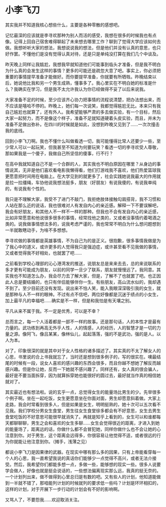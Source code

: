 # 小李飞刀

其实我并不知道我核心想些什么，主要是各种零散的感想吧。

记忆最深的应该就是李寻欢那种为别人而活的感受，我想在很多的时候我也有点像。记得上回自己宿舍难得聊起了未来想去哪里工作？聊到了觉得大学应该如何去做。我想听听大家的想法，我想说说我的想法，但是他们并没有认真的意思，也只好作罢。不懂他们是没有觉得认真对待，还是只是单纯没打算在我们几个中谈及。

昨天晚上同样让我尴尬，我想我早就知道他们可能事到临头才准备，但是我不明白为什么真的会发生这样的事情？更多的可能还是疏忽大意了吧。事实上，你必须把重要的事情提早准备才能做好。而你要提早准备，你就要有所牺牲。昨晚结束以后，她说他比我和另一个男生成熟，懂事多了。我心里实在不明白她的标准是什么？我确实在学习，但是我不太允许我认为你已经做得不妥了以后来说我。

大家准备不足的时候，至少应该齐心协力把事情的流程说清楚，把办法想出来，而不应该是嘻哈不停的。昨晚上，她们每一次说笑，我都觉得尴尬无比。本来只有我自己尴尬也就算了，还有外人。我希望能够严肃的多去做实验，有一个目标，然后大家一起努力，而不是像这个样子，准备不足就知道硬着头皮实验，而且，并未为准备不足做出弥补。在四川的时候就是如此，没想到昨晚又见到了……一次次撞击我的底线。

回到小李飞刀啊。我也不懂什么叫做看透一切，我可能懂得比常人还要少一些，至少常人可以一起玩笑，但我甚至不知道为何要玩笑？看透一切的李寻欢受人尊敬，那如果我是一个傻子，我做自己所坚信的傻事，行不行？

在高中我就知道自己不是一个合群的人，其实我也不明白原因在哪里？从身边的事情说其，无非是他们喜欢看电影我懒得看，他们打游戏我不喜欢，他们热爱篮球我更愿意把时间用在电脑上。在大学见到的就更多了，社会实践她说我最大的作用就是拉一拉缰绳，车协他说我想法挺多，朋友（好朋友）有说我傻的，有说我单纯的，有说我有个性的。

我只是不理解大家，我受不了进门不敲门，我拒绝肢体接触勾肩搭背，我不习惯和人站在那么近的说话，我也很难对人有发自内心的亲近感。解释一下不要误解吧，我会有好朋友，和其他人不一样不一样的那种。但我也不会有发自内心的亲近感，比如非常愿意和他说很多很多的事情，经常找他之类的，又或者没事情约着喝酒之类的。说我做事情想法多的，说我考虑严谨的，我也常常不明白为什么想问题想到一半就敢瞎动手，为啥不多想想。

李寻欢做的事情都是英雄事情，不为自己为的是正义。很抱歉，很多事情我做是为了我心中的道义，或许更多的人觉得我只是强迫症，或许甚至看不见我做的事情，又或者觉得我不好相处，也就罢了吧……

之前看到学校心理部的沁心港湾发的推送，说朋友总是来来去去，总的来说联系的多才更有可能成为朋友，以前的同学一旦少了联系，朋友就慢慢远了。我同意。其实我也不知道怎么办，我会尽力去了解大家，但是，了解不了也就罢了吧。也正因此人总是要结婚的，也只有伴侣能够伴你一生。有些朋友，高山流水似的，我却遇不到了。至少目前还没有发现。说出来不怕人笑，能入我眼深深吸引我的女生，就是那种与人不一样的眼神。不过有点不信吧，两位好像都是沉迷于绩点的小女生，加上最平凡的幸福吧……确实是不一样，但是和我怕是有天壤之别。

平凡从来不属于我。不一定是优秀，可以是不幸？

总而言之，每一个人活着都是一部不一样的故事。还是那句话，人的本性才是最有力量的。武功练到再高无外乎人性，人的情感，人的经历，人的智慧才是一切的力量之源。像阿飞，像吕某某，像林仙儿，起起落落，强的不是武功，强的是人。以人为本。

对了，印象很深的就是其中对于女人性格的诸多描述了。其实真的不太了解女人的心思，书里说的合上书我就忘了，当时还是想到很多例子的，写的很实在。噢最结尾的时候有一段，说女人喜欢的感兴趣的东西会很多，而且你越不想她了解反而越感兴趣。但是你让她，反而一下她就不感兴趣了。同样还有，女人真的很会骗人，最好是不要当面拆穿，因为就算拆穿她也能很好的圆过去，最好就当作真的相信她就对了。

其实最近也有想法啦。说的玄乎一点，总觉得女生的能量场比男生的少。先举很多个例子啊。坐在一起吃饭，女生更愿意坐在你面对面，男生却愿意斜着做。大家上走路，我会时常看到很多人，但是如果是女生，明明挺熟的，她十次可以五次看不见我。我们学校分男女生食堂，男生往女生食堂徐多都会有不好意思，女生去男生食堂吃饭的不好意思可能很早就消失了。再就是知乎上看到的，女生可以和谁都每天都聊聊聊，男生之会和喜欢的女生多聊……女生会觉得很近的距离，才进入到她的能量场了，距离远的话，你做什么都不会冒犯她，同样你做什么也不会让她的心注意到你。对于男生，这个距离会远得多，你很容易让他觉得不适，或者很远的行为你就能让他注意到你。（摊手，浅薄之见）

都说小李飞刀是因果律的武器。在现实中哪有那么多的因果，只有上帝能看穿每一个人的心思，我一直希望我说的真话你们能够少一点觉得不高兴，或者无法介接受。然后，我希望你们都能多想一点，多做一些，能够想的现实一些。很多人说要学会做人，好像也就是挺会说话的，一些想法偏离现实那么远，我真的挺无奈的。一个计划列出来，做不做得到心里总归是有数的吧。又有些人的计划，他知道能做到一半就不错了，那咱能列计划的时候就列的要求低一些吗？计划是环环相扣的，这样的计划，对于开展下一步行动的计划会有不好的影响啊。

又骂人了，不要怨我……欢迎取消关注。